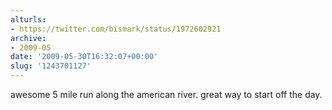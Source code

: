 ```yaml
---
alturls:
- https://twitter.com/bismark/status/1972602921
archive:
- 2009-05
date: '2009-05-30T16:32:07+00:00'
slug: '1243701127'
---
```


awesome 5 mile run along the american river. great way to start off the day.

